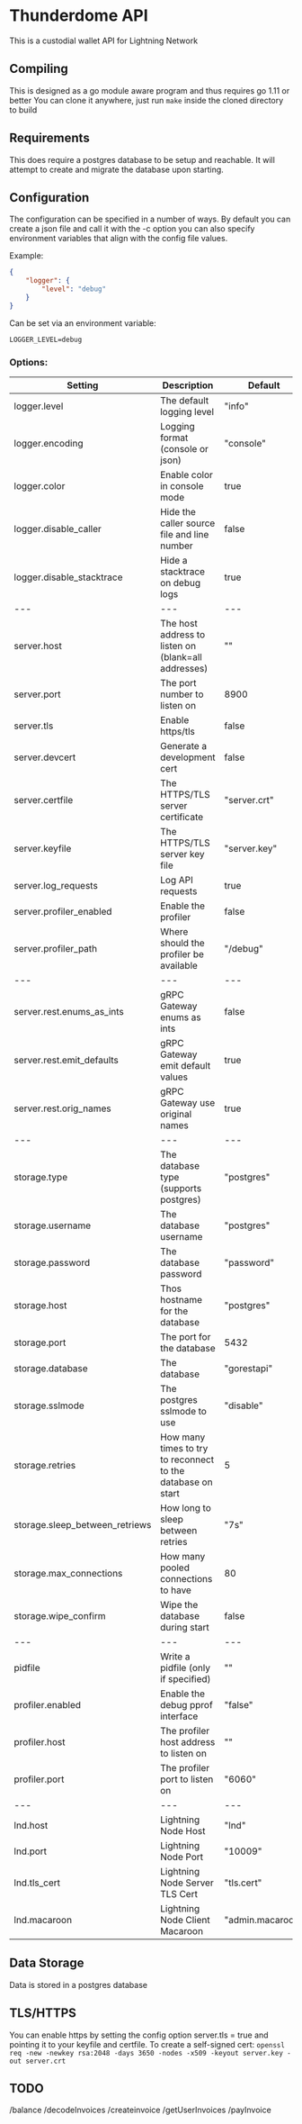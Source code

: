 # Thunderdome API 

This is a custodial wallet API for Lightning Network

## Compiling
This is designed as a go module aware program and thus requires go 1.11 or better
You can clone it anywhere, just run `make` inside the cloned directory to build

## Requirements
This does require a postgres database to be setup and reachable. It will attempt to create and migrate the database upon starting.

## Configuration
The configuration can be specified in a number of ways. By default you can create a json file and call it with the -c option
you can also specify environment variables that align with the config file values.

Example:
```json
{
	"logger": {
        "level": "debug"
	}
}
```
Can be set via an environment variable:
```
LOGGER_LEVEL=debug
```

### Options:
| Setting                        | Description                                                 | Default          |
|--------------------------------|-------------------------------------------------------------|------------------|
| logger.level                   | The default logging level                                   | "info"           |
| logger.encoding                | Logging format (console or json)                            | "console"        |
| logger.color                   | Enable color in console mode                                | true             |
| logger.disable_caller          | Hide the caller source file and line number                 | false            |
| logger.disable_stacktrace      | Hide a stacktrace on debug logs                             | true             |
| ---                            | ---                                                         | ---              |
| server.host                    | The host address to listen on (blank=all addresses)         | ""               |
| server.port                    | The port number to listen on                                | 8900             |
| server.tls                     | Enable https/tls                                            | false            |
| server.devcert                 | Generate a development cert                                 | false            |
| server.certfile                | The HTTPS/TLS server certificate                            | "server.crt"     |
| server.keyfile                 | The HTTPS/TLS server key file                               | "server.key"     |
| server.log_requests            | Log API requests                                            | true             |
| server.profiler_enabled        | Enable the profiler                                         | false            |
| server.profiler_path           | Where should the profiler be available                      | "/debug"         |
| ---                            | ---                                                         | ---              |
| server.rest.enums_as_ints      | gRPC Gateway enums as ints                                  | false            |
| server.rest.emit_defaults      | gRPC Gateway emit default values                            | true             |
| server.rest.orig_names         | gRPC Gateway use original names                             | true             |
| ---                            | ---                                                         | ---              |
| storage.type                   | The database type (supports postgres)                       | "postgres"       |
| storage.username               | The database username                                       | "postgres"       |
| storage.password               | The database password                                       | "password"       |
| storage.host                   | Thos hostname for the database                              | "postgres"       |
| storage.port                   | The port for the database                                   | 5432             |
| storage.database               | The database                                                | "gorestapi"      |
| storage.sslmode                | The postgres sslmode to use                                 | "disable"        |
| storage.retries                | How many times to try to reconnect to the database on start | 5                |
| storage.sleep_between_retriews | How long to sleep between retries                           | "7s"             |
| storage.max_connections        | How many pooled connections to have                         | 80               |
| storage.wipe_confirm           | Wipe the database during start                              | false            |
| ---                            | ---                                                         | ---              |
| pidfile                        | Write a pidfile (only if specified)                         | ""               |
| profiler.enabled               | Enable the debug pprof interface                            | "false"          |
| profiler.host                  | The profiler host address to listen on                      | ""               |
| profiler.port                  | The profiler port to listen on                              | "6060"           |
| ---                            | ---                                                         | ---              |
| lnd.host                       | Lightning Node Host                                         | "lnd"            |
| lnd.port                       | Lightning Node Port                                         | "10009"          |
| lnd.tls_cert                   | Lightning Node Server TLS Cert                              | "tls.cert"       |
| lnd.macaroon                   | Lightning Node Client Macaroon                              | "admin.macaroon" |

## Data Storage
Data is stored in a postgres database

## TLS/HTTPS
You can enable https by setting the config option server.tls = true and pointing it to your keyfile and certfile.
To create a self-signed cert: `openssl req -new -newkey rsa:2048 -days 3650 -nodes -x509 -keyout server.key -out server.crt`


## TODO
/balance
/decodeInvoices
/createinvoice
/getUserInvoices
/payInvoice
